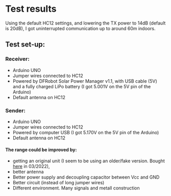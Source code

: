 # Test results
Using the default HC12 settings, and lowering the TX power to 14dB (default is 20dB), I got uninterrupted communication up to around 60m indoors.  

## Test set-up:
### Receiver:
- Arduino UNO
- Jumper wires connected to HC12
- Powered by DFRobot Solar Power Manager v1.1, with USB cable (5V) and a fully charged LiPo battery (I got 5.001V on the 5V pin of the Arduino)
- Default antenna on HC12

### Sender:
- Arduino UNO
- Jumper wires connected to HC12
- Powered by computer USB (I got 5.170V on the 5V pin of the Arduino)
- Default antenna on HC12

#### The range could be improved by:
- getting an original unit (I seem to be using an older/fake version. Bought [here](https://www.banggood.com/3Pcs-Geekcreit-HC-12-433MHz-SI4438-Wireless-Serial-Module-Wireless-Transceiver-Transmission-Serial-Communication-Data-Board-Remote-1000M-p-980287.html?rmmds=search&cur_warehouse=CN&p=9O13159455549201703N&custlinkid=933999) in 03/2022),
- better antenna
- Better power supply and decoupling capacitor between Vcc and GND
- Better circuit (instead of long jumper wires)
- Different environment. Many signals and metall construction